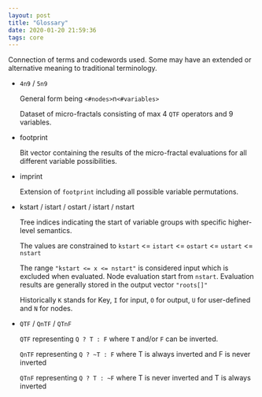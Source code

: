 ```yaml
---
layout: post
title: "Glossary"
date: 2020-01-20 21:59:36
tags: core
---
```


Connection of terms and codewords used. 
Some may have an extended or alternative meaning to traditional terminology.

* `4n9` / `5n9`

    General form being `<#nodes>`n`<#variables>`
     
    Dataset of micro-fractals consisting of max 4 `QTF` operators and 9 variables. 

* footprint
 
   Bit vector containing the results of the micro-fractal evaluations for all different variable possibilities.

* imprint
 
   Extension of `footprint` including all possible variable permutations.
   
* kstart / istart / ostart / istart / nstart

   Tree indices indicating the start of variable groups with specific higher-level semantics.

   The values are constrained to `kstart` <= `istart` <= `ostart` <= `ustart` <= `nstart` 
 
   The range `"kstart <= x <= nstart"` is considered input which is excluded when evaluated.
   Node evaluation start from `nstart`.
   Evaluation results are generally stored in the output vector `"roots[]"`
   
   Historically `K` stands for Key, `I` for input, `O` for output, `U` for user-defined and `N` for nodes.

* `QTF` / `QnTF` / `QTnF`

   `QTF` representing `Q ? T : F` where `T` and/or `F` can be inverted.
   
   `QnTF` representing `Q ? ~T : F` where T is always inverted and F is never inverted
   
   `QTnF` representing `Q ? T : ~F` where T is never inverted and T is always inverted
   